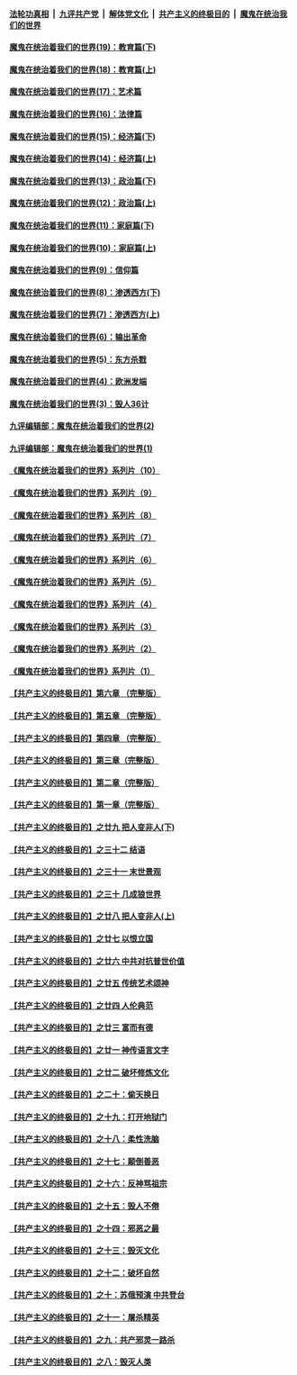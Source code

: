 ####  [法轮功真相](../../../../basic/blob/master/README.md?t=11030501) &nbsp;|&nbsp; [九评共产党](../../../../9ping.md/blob/master/README.md?t=11030501) &nbsp;|&nbsp; [解体党文化](../../../../jtdwh.md/blob/master/README.md?t=11030501)  &nbsp;|&nbsp; [共产主义的终极目的](../../../../gczydzjmd.md/blob/master/README.md?t=11030501) &nbsp;|&nbsp; [魔鬼在统治我们的世界](../../../../mgztzwmdsj.md/blob/master/README.md?t=11030501) 

#### [魔鬼在统治着我们的世界(19)：教育篇(下)](../pages/nsc422/n10564808.md?t=11030501) 

#### [魔鬼在统治着我们的世界(18)：教育篇(上)](../pages/nsc422/n10526970.md?t=11030501) 

#### [魔鬼在统治着我们的世界(17)：艺术篇](../pages/nsc422/n10499093.md?t=11030501) 

#### [魔鬼在统治着我们的世界(16)：法律篇](../pages/nsc422/n10485969.md?t=11030501) 

#### [魔鬼在统治着我们的世界(15)：经济篇(下)](../pages/nsc422/n10469975.md?t=11030501) 

#### [魔鬼在统治着我们的世界(14)：经济篇(上)](../pages/nsc422/n10457370.md?t=11030501) 

#### [魔鬼在统治着我们的世界(13)：政治篇(下)](../pages/nsc422/n10448270.md?t=11030501) 

#### [魔鬼在统治着我们的世界(12)：政治篇(上)](../pages/nsc422/n10444576.md?t=11030501) 

#### [魔鬼在统治着我们的世界(11)：家庭篇(下)](../pages/nsc422/n10440961.md?t=11030501) 

#### [魔鬼在统治着我们的世界(10)：家庭篇(上)](../pages/nsc422/n10435448.md?t=11030501) 

#### [魔鬼在统治着我们的世界(9)：信仰篇](../pages/nsc422/n10432159.md?t=11030501) 

#### [魔鬼在统治着我们的世界(8)：渗透西方(下)](../pages/nsc422/n10429603.md?t=11030501) 

#### [魔鬼在统治着我们的世界(7)：渗透西方(上)](../pages/nsc422/n10426013.md?t=11030501) 

#### [魔鬼在统治着我们的世界(6)：输出革命](../pages/nsc422/n10421536.md?t=11030501) 

#### [魔鬼在统治着我们的世界(5)：东方杀戮](../pages/nsc422/n10417707.md?t=11030501) 

#### [魔鬼在统治着我们的世界(4)：欧洲发端](../pages/nsc422/n10414890.md?t=11030501) 

#### [魔鬼在统治着我们的世界(3)：毁人36计](../pages/nsc422/n10411583.md?t=11030501) 

#### [九评编辑部：魔鬼在统治着我们的世界(2)](../pages/nsc422/n10410036.md?t=11030501) 

#### [九评编辑部：魔鬼在统治着我们的世界(1)](../pages/nsc422/n10406825.md?t=11030501) 

#### [《魔鬼在统治着我们的世界》系列片（10）](../pages/nsc422/n12292670.md?t=11030501) 

#### [《魔鬼在统治着我们的世界》系列片（9）](../pages/nsc422/n12290859.md?t=11030501) 

#### [《魔鬼在统治着我们的世界》系列片（8）](../pages/nsc422/n12287445.md?t=11030501) 

#### [《魔鬼在统治着我们的世界》系列片（7）](../pages/nsc422/n12283425.md?t=11030501) 

#### [《魔鬼在统治着我们的世界》系列片（6）](../pages/nsc422/n12282314.md?t=11030501) 

#### [《魔鬼在统治着我们的世界》系列片（5）](../pages/nsc422/n12281419.md?t=11030501) 

#### [《魔鬼在统治着我们的世界》系列片（4）](../pages/nsc422/n12274024.md?t=11030501) 

#### [《魔鬼在统治着我们的世界》系列片（3）](../pages/nsc422/n12271322.md?t=11030501) 

#### [《魔鬼在统治着我们的世界》系列片（2）](../pages/nsc422/n12269049.md?t=11030501) 

#### [《魔鬼在统治着我们的世界》系列片（1）](../pages/nsc422/n12267575.md?t=11030501) 

#### [【共产主义的终极目的】第六章 （完整版）](../pages/nsc422/n11428913.md?t=11030501) 

#### [【共产主义的终极目的】第五章 （完整版）](../pages/nsc422/n11428912.md?t=11030501) 

#### [【共产主义的终极目的】第四章 （完整版）](../pages/nsc422/n11428907.md?t=11030501) 

#### [【共产主义的终极目的】第三章（完整版）](../pages/nsc422/n11428848.md?t=11030501) 

#### [【共产主义的终极目的】第二章（完整版）](../pages/nsc422/n11428831.md?t=11030501) 

#### [【共产主义的终极目的】第一章（完整版）](../pages/nsc422/n11417651.md?t=11030501) 

#### [【共产主义的终极目的】之廿九 把人变非人(下)](../pages/nsc422/n11344140.md?t=11030501) 

#### [【共产主义的终极目的】之三十二 结语](../pages/nsc422/n11360535.md?t=11030501) 

#### [【共产主义的终极目的】之三十一 末世景观](../pages/nsc422/n11351129.md?t=11030501) 

#### [【共产主义的终极目的】之三十 几成狼世界](../pages/nsc422/n11348280.md?t=11030501) 

#### [【共产主义的终极目的】之廿八 把人变非人(上)](../pages/nsc422/n11340492.md?t=11030501) 

#### [【共产主义的终极目的】之廿七 以恨立国](../pages/nsc422/n11336944.md?t=11030501) 

#### [【共产主义的终极目的】之廿六 中共对抗普世价值](../pages/nsc422/n11324785.md?t=11030501) 

#### [【共产主义的终极目的】之廿五 传统艺术颂神](../pages/nsc422/n11296396.md?t=11030501) 

#### [【共产主义的终极目的】之廿四 人伦典范](../pages/nsc422/n11296397.md?t=11030501) 

#### [【共产主义的终极目的】之廿三 富而有德](../pages/nsc422/n11283598.md?t=11030501) 

#### [【共产主义的终极目的】之廿一 神传语言文字](../pages/nsc422/n11263265.md?t=11030501) 

#### [【共产主义的终极目的】之廿二 破坏修炼文化](../pages/nsc422/n11245728.md?t=11030501) 

#### [【共产主义的终极目的】之二十：偷天换日](../pages/nsc422/n11238846.md?t=11030501) 

#### [【共产主义的终极目的】之十九：打开地狱门](../pages/nsc422/n11206376.md?t=11030501) 

#### [【共产主义的终极目的】之十八：柔性洗脑](../pages/nsc422/n11199994.md?t=11030501) 

#### [【共产主义的终极目的】之十七：颠倒善恶](../pages/nsc422/n11179782.md?t=11030501) 

#### [【共产主义的终极目的】之十六：反神骂祖宗](../pages/nsc422/n11166798.md?t=11030501) 

#### [【共产主义的终极目的】之十五：毁人不倦](../pages/nsc422/n11166792.md?t=11030501) 

#### [【共产主义的终极目的】之十四：邪恶之最](../pages/nsc422/n11150249.md?t=11030501) 

#### [【共产主义的终极目的】之十三：毁灭文化](../pages/nsc422/n11135227.md?t=11030501) 

#### [【共产主义的终极目的】之十二：破坏自然](../pages/nsc422/n11135214.md?t=11030501) 

#### [【共产主义的终极目的】之十：苏俄预演 中共登台](../pages/nsc422/n11118424.md?t=11030501) 

#### [【共产主义的终极目的】之十一：屠杀精英](../pages/nsc422/n11118442.md?t=11030501) 

#### [【共产主义的终极目的】之九：共产邪灵一路杀](../pages/nsc422/n11114139.md?t=11030501) 

#### [【共产主义的终极目的】之八：毁灭人类](../pages/nsc422/n11108503.md?t=11030501) 

